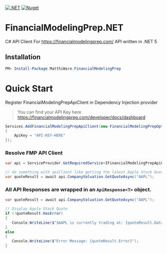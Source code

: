 [![.NET](https://github.com/MatthiWare/FinancialModelingPrep.NET/actions/workflows/dotnet.yml/badge.svg)](https://github.com/MatthiWare/FinancialModelingPrep.NET/actions/workflows/dotnet.yml)
[![Nuget](https://buildstats.info/nuget/MatthiWare.FinancialModelingPrep)](https://www.nuget.org/packages/MatthiWare.FinancialModelingPrep/)

# FinancialModelingPrep.NET
C# API Client For https://financialmodelingprep.com/ API written in .NET 5

## Installation
```powershell
PM> Install-Package MatthiWare.FinancialModelingPrep
```

# Quick Start

Register FinancialModelingPrepApiClient in Dependency Injection provider
> You can find your API Key here https://financialmodelingprep.com/developer/docs/dashboard
``` csharp
Services.AddFinancialModelingPrepApiClient(new FinancialModelingPrepOptions() 
{
    ApiKey = "API-KEY-HERE"
});
```

### Resolve FMP API Client

``` csharp
var api = ServiceProvider.GetRequiredService<IFinancialModelingPrepApiClient>();

// do something with apiClient like getting the latest Apple Stock Quote
var quoteResult = await api.CompanyValuation.GetQuoteAsync("AAPL");
```

### All API Responses are wrapped in an `ApiResponse<T>` object.

``` csharp
var quoteResult = await api.CompanyValuation.GetQuoteAsync("AAPL");

// Display Apple Stock Quote
if (!quoteResult.HasError)
{
   Console.WriteLine($"$AAPL is currently trading at: {quoteResult.Data.Price}");
} 
else 
{
   Console.WriteLine($"Error Message: {quoteResult.Error}");
}
```

